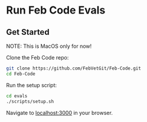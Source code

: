 # Run Feb Code Evals

## Get Started

NOTE: This is MacOS only for now!

Clone the Feb Code repo:

```sh
git clone https://github.com/FebVetGit/Feb-Code.git
cd Feb-Code
```

Run the setup script:

```sh
cd evals
./scripts/setup.sh
```

Navigate to [localhost:3000](http://localhost:3000/) in your browser.
